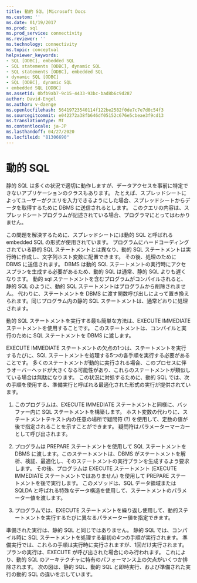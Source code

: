 ```yaml
---
title: 動的 SQL |Microsoft Docs
ms.custom: ''
ms.date: 01/19/2017
ms.prod: sql
ms.prod_service: connectivity
ms.reviewer: ''
ms.technology: connectivity
ms.topic: conceptual
helpviewer_keywords:
- SQL [ODBC], embedded SQL
- SQL statements [ODBC], dynamic SQL
- SQL statements [ODBC], embedded SQL
- dynamic SQL [ODBC]
- SQL [ODBC], dynamic SQL
- embedded SQL [ODBC]
ms.assetid: 0bfb9ab7-9c15-4433-93bc-bad8b6c9d287
author: David-Engel
ms.author: v-daenge
ms.openlocfilehash: 56419723540114f122be2582f0de7c7e7d0c54f3
ms.sourcegitcommit: e042272a38fb646df05152c676e5cbeae3f9cd13
ms.translationtype: MT
ms.contentlocale: ja-JP
ms.lasthandoff: 04/27/2020
ms.locfileid: "81306690"
---
```

# <a name="dynamic-sql"></a>動的 SQL
静的 SQL は多くの状況で適切に動作しますが、データアクセスを事前に特定できないアプリケーションのクラスもあります。 たとえば、スプレッドシートによってユーザーがクエリを入力できるようにした場合、スプレッドシートからデータを取得するために DBMS に送信されるとします。 このクエリの内容は、スプレッドシートプログラムが記述されている場合、プログラマにとってはわかりません。  
  
 この問題を解決するために、スプレッドシートには動的 SQL と呼ばれる embedded SQL の形式が使用されています。 プログラムにハードコーディングされている静的 SQL ステートメントとは異なり、動的 SQL ステートメントは実行時に作成し、文字列ホスト変数に配置できます。 その後、処理のために DBMS に送信されます。 DBMS は動的 SQL ステートメントの実行時にアクセスプランを生成する必要があるため、動的 SQL は通常、静的 SQL よりも遅くなります。 動的 sql ステートメントを含むプログラムがコンパイルされると、静的 SQL のように、動的 SQL ステートメントはプログラムから削除されません。 代わりに、ステートメントを DBMS に渡す関数呼び出しによって置き換えられます。同じプログラム内の静的 SQL ステートメントは、通常どおりに処理されます。  
  
 動的 SQL ステートメントを実行する最も簡単な方法は、EXECUTE IMMEDIATE ステートメントを使用することです。 このステートメントは、コンパイルと実行のために SQL ステートメントを DBMS に渡します。  
  
 EXECUTE IMMEDIATE ステートメントの欠点の1つは、ステートメントを実行するたびに、SQL ステートメントを処理する5つの各手順を実行する必要があることです。 多くのステートメントが動的に実行される場合、このプロセスに伴うオーバーヘッドが大きくなる可能性があり、これらのステートメントが類似している場合は無駄になります。 この状況に対処するために、動的 SQL では、次の手順を使用する、準備実行と呼ばれる最適化された形式の実行が提供されています。  
  
1.  このプログラムは、EXECUTE IMMEDIATE ステートメントと同様に、バッファー内に SQL ステートメントを構築します。 ホスト変数の代わりに、ステートメントテキスト内の任意の場所で疑問符 (?) を使用して、定数の値が後で指定されることを示すことができます。 疑問符はパラメーターマーカーとして呼び出されます。  
  
2.  プログラムは PREPARE ステートメントを使用して SQL ステートメントを DBMS に渡します。このステートメントは、DBMS がステートメントを解析、検証、最適化し、そのステートメントの実行プランを生成するよう要求します。 その後、プログラムは EXECUTE ステートメント (EXECUTE IMMEDIATE ステートメントではありません) を使用して PREPARE ステートメントを後で実行します。 このメソッドは、SQL データ領域または SQLDA と呼ばれる特殊なデータ構造を使用して、ステートメントのパラメーター値を渡します。  
  
3.  プログラムでは、EXECUTE ステートメントを繰り返し使用して、動的ステートメントを実行するたびに異なるパラメーター値を指定できます。  
  
 準備された実行は、静的 SQL と同じではありません。 静的 SQL では、コンパイル時に SQL ステートメントを処理する最初の4つの手順が実行されます。 準備実行では、これらの手順は実行時に実行されますが、1回だけ実行されます。プランの実行は、EXECUTE が呼び出された場合にのみ行われます。 これにより、動的 SQL のアーキテクチャに特有のパフォーマンス上の欠点がいくつか排除されます。 次の図は、静的 SQL、動的 SQL と即時実行、および準備された実行の動的 SQL の違いを示しています。
